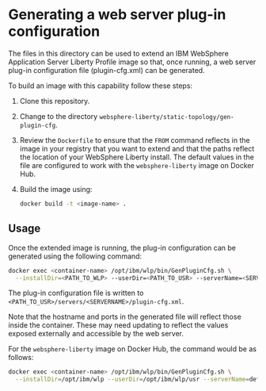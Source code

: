 # Generating a web server plug-in configuration

The files in this directory can be used to extend an IBM WebSphere Application
Server Liberty Profile image so that, once running, a web server plug-in
configuration file (plugin-cfg.xml) can be generated.

To build an image with this capability follow these steps:

1. Clone this repository.
2. Change to the directory `websphere-liberty/static-topology/gen-plugin-cfg`.
3. Review the `Dockerfile` to ensure that the `FROM` command reflects in the
image in your registry that you want to extend and that the paths reflect the
location of your WebSphere Liberty install. The default values in the file are
configured to work with the `websphere-liberty` image on Docker Hub.
3. Build the image using:

    ```bash
    docker build -t <image-name> .
    ```

## Usage

Once the extended image is running, the plug-in configuration can be generated
using the following command:

   ```bash
   docker exec <container-name> /opt/ibm/wlp/bin/GenPluginCfg.sh \
     --installDir=<PATH_TO_WLP> --userDir=<PATH_TO_USR> --serverName=<SERVERNAME>
   ```
  
The plug-in configuration file is written to `<PATH_TO_USR>/servers/<SERVERNAME>/plugin-cfg.xml`.

Note that the hostname and ports in the generated file will reflect those inside
the container. These may need updating to reflect the values exposed externally
and accessible by the web server.

For the `websphere-liberty` image on Docker Hub, the command would be as follows:

   ```bash
   docker exec <container-name> /opt/ibm/wlp/bin/GenPluginCfg.sh \
     --installDir=/opt/ibm/wlp --userDir=/opt/ibm/wlp/usr --serverName=defaultServer
   ```